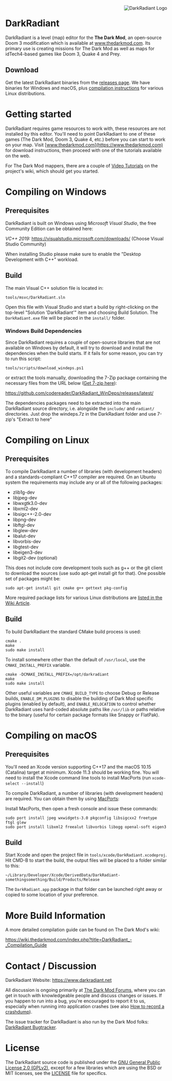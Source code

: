 <img align="right" src="https://github.com/codereader/DarkRadiant/blob/master/install/bitmaps/repository_logo.png?raw=true" alt="DarkRadiant Logo">

# DarkRadiant

DarkRadiant is a level (map) editor for the **The Dark Mod**, an open-source Doom 3 modification which is available at www.thedarkmod.com. Its primary use is creating missions for The Dark Mod as well as maps for idTech4-based games like Doom 3, Quake 4 and Prey.

## Download

Get the latest DarkRadiant binaries from the [releases page](https://github.com/codereader/DarkRadiant/releases/latest). We have binaries for Windows and macOS, plus [compilation instructions](https://wiki.thedarkmod.com/index.php?title=DarkRadiant_-_Compiling_in_Linux) for various Linux distributions.

# Getting started

DarkRadiant requires game resources to work with, these resources are not installed by this editor. You'll need to point DarkRadiant to one of these games (The Dark Mod, Doom 3, Quake 4, etc.) before you can start to work on your map. Visit [www.thedarkmod.com](https://www.thedarkmod.com) for download instructions, then proceed with one of the tutorials available on the web.

For The Dark Mod mappers, there are a couple of [Video Tutorials](https://wiki.thedarkmod.com/index.php?title=DarkRadiant_Video_Tutorials) on the project's wiki, which should get you started.

# Compiling on Windows

## Prerequisites

DarkRadiant is built on Windows using *Microsoft Visual Studio*, the free Community Edition can be obtained here:

*VC++ 2019:* https://visualstudio.microsoft.com/downloads/ (Choose Visual Studio Community)

When installing Studio please make sure to enable the "Desktop Development with C++" workload.

## Build

The main Visual C++ solution file is located in:

`tools/msvc/DarkRadiant.sln`

Open this file with Visual Studio and start a build by right-clicking on the top-level 
"Solution 'DarkRadiant'" item and choosing Build Solution. The `DarkRadiant.exe` file will be placed in the `install/` folder.

### Windows Build Dependencies

Since DarkRadiant requires a couple of open-source libraries that are not available on Windows by default, it will try to download and install the dependencies when the build starts. If it fails for some reason, you can try to run this script:

 `tools/scripts/download_windeps.ps1`

or extract the tools manually, downloading the 7-Zip package containing the necessary files from the URL below ([Get 7-zip here](https://www.7-zip.org/)):

https://github.com/codereader/DarkRadiant_WinDeps/releases/latest/  

The dependencies packages need to be extracted into the main DarkRadiant source directory, i.e. alongside the `include/` and `radiant/` directories.
Just drop the windeps.7z in the DarkRadiant folder and use 7-zip's "Extract to here"

# Compiling on Linux

## Prerequisites

To compile DarkRadiant a number of libraries (with development headers) and a standards-compliant C++17 compiler are required. On an Ubuntu system the requirements may include any or all of the following packages:

* zlib1g-dev 
* libjpeg-dev 
* libwxgtk3.0-dev 
* libxml2-dev 
* libsigc++-2.0-dev 
* libpng-dev 
* libftgl-dev 
* libglew-dev 
* libalut-dev 
* libvorbis-dev
* libgtest-dev
* libeigen3-dev
* libgit2-dev (optional)

This does not include core development tools such as g++ or the git client
to download the sources (use sudo apt-get install git for that). One possible set of packages might be:

`sudo apt-get install git cmake g++ gettext pkg-config`

More required package lists for various Linux distributions are [listed in the Wiki Article](https://wiki.thedarkmod.com/index.php?title=DarkRadiant_-_Compiling_in_Linux).

## Build

To build DarkRadiant the standard CMake build process is used:

```
cmake .
make
sudo make install
```

To install somewhere other than the default of `/usr/local`, use the `CMAKE_INSTALL_PREFIX` variable.

```
cmake -DCMAKE_INSTALL_PREFIX=/opt/darkradiant
make
sudo make install
```

Other useful variables are `CMAKE_BUILD_TYPE` to choose Debug or Release builds, `ENABLE_DM_PLUGINS` to disable the building of Dark Mod specific plugins (enabled by default), and `ENABLE_RELOCATION` to control whether DarkRadiant uses hard-coded absolute paths like `/usr/lib` or paths relative to the binary (useful for certain package formats like Snappy or FlatPak).

# Compiling on macOS

## Prerequisites

You'll need an Xcode version supporting C++17 and the macOS 10.15 (Catalina) target at minimum. Xcode 11.3 should be working fine. You will need to install the Xcode command line tools to install MacPorts (run `xcode-select --install`)

To compile DarkRadiant, a number of libraries (with development headers) are
required. You can obtain them by using [MacPorts](https://distfiles.macports.org/MacPorts/):

Install MacPorts, then open a fresh console and issue these commands:

```
sudo port install jpeg wxwidgets-3.0 pkgconfig libsigcxx2 freetype ftgl glew
sudo port install libxml2 freealut libvorbis libogg openal-soft eigen3
```

## Build

Start Xcode and open the project file in `tools/xcode/DarkRadiant.xcodeproj`.
Hit CMD-B to start the build, the output files will be placed to a folder
similar to this:

`~/Library/Developer/Xcode/DerivedData/DarkRadiant-somethingsomething/Build/Products/Release`

The `DarkRadiant.app` package in that folder can be launched right away or
copied to some location of your preference.

# More Build Information

A more detailed compilation guide can be found on The Dark Mod's wiki:

https://wiki.thedarkmod.com/index.php?title=DarkRadiant_-_Compilation_Guide

# Contact / Discussion

DarkRadiant Website: https://www.darkradiant.net

All discussion is ongoing primarily at [The Dark Mod Forums](https://forums.thedarkmod.com/forum/51-darkradiant-feedback-and-development/), where you can get in touch with knowledgeable people 
and discuss changes or issues. If you happen to run into a bug, you're encouraged to report it to us, especially when running into
application crashes (see also [How to record a crashdump](https://wiki.thedarkmod.com/index.php?title=Save_a_Memory_Dump_for_debugging_Crashes)). 

The issue tracker for DarkRadiant is also run by the Dark Mod folks: [DarkRadiant Bugtracker](https://bugs.thedarkmod.com/view_all_bug_page.php?project_id=1).

# License

The DarkRadiant source code is published under the [GNU General Public License 2.0 (GPLv2)](http://www.gnu.org/licenses/gpl-2.0.html
), except for a few libraries which are using the BSD or MIT licenses, see the [LICENSE](https://raw.githubusercontent.com/codereader/DarkRadiant/master/LICENSE) file for specifics.
